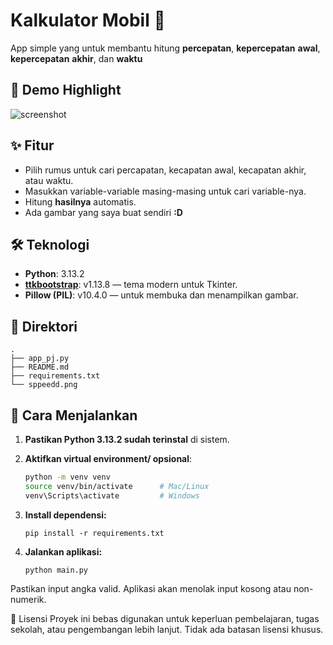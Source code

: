 # Kalkulator Mobil 🧮
App simple yang untuk membantu hitung **percepatan**, **kepercepatan** **awal**, **kepercepatan** **akhir**, dan **waktu**

## 📸 Demo Highlight
![screenshot](https://cdn.corenexis.com/view/?img=d/ju1/8nt0lz.png)

## ✨ Fitur
- Pilih rumus untuk cari percapatan, kecapatan awal, kecapatan akhir, atau waktu.
- Masukkan variable-variable masing-masing untuk cari variable-nya.
- Hitung **hasilnya** automatis.
- Ada gambar yang saya buat sendiri **:D**

## 🛠 Teknologi

- **Python**: 3.13.2
- **[ttkbootstrap](https://ttkbootstrap.readthedocs.io/)**: v1.13.8 — tema modern untuk Tkinter.
- **Pillow (PIL)**: v10.4.0 — untuk membuka dan menampilkan gambar.

## 📂 Direktori
```
.
├── app_pj.py
├── README.md
├── requirements.txt
└── sppeedd.png
```

## 🚀 Cara Menjalankan

1. **Pastikan Python 3.13.2 sudah terinstal** di sistem.
2. **Aktifkan virtual environment/ opsional**:
   ```bash
   python -m venv venv
   source venv/bin/activate      # Mac/Linux
   venv\Scripts\activate         # Windows

2. **Install dependensi:**
    ```
    pip install -r requirements.txt
    ```

2. **Jalankan aplikasi:**
    ```
    python main.py
    ```


Pastikan input angka valid. Aplikasi akan menolak input kosong atau non-numerik.

📄 Lisensi
Proyek ini bebas digunakan untuk keperluan pembelajaran, tugas sekolah, atau pengembangan lebih lanjut. Tidak ada batasan lisensi khusus.

<!-- cmds :
pip freeze > requirements.txt
pip install -r requirements.txt
env_name/scripts/activate
deactivate -->
